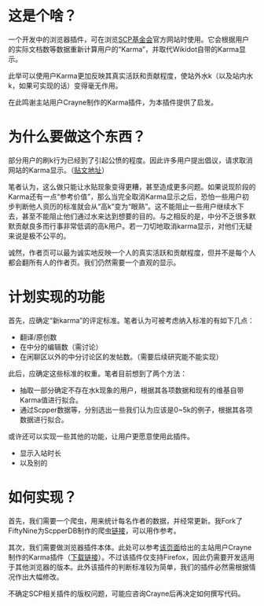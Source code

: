 # 这是个啥？

一个开发中的浏览器插件，可在浏览[SCP基金会](http://scp-wiki-cn.wikidot.com/)官方网站时使用。它会根据用户的实际文档数等数据重新计算用户的“Karma”，并取代Wikidot自带的Karma显示。

此举可以使用户Karma更加反映其真实活跃和贡献程度，使站外水k（以及站内水k，如果可实现的话）变得毫无作用。

在此鸣谢主站用户Crayne制作的Karma插件，为本插件提供了启发。

# 为什么要做这个东西？

部分用户的刷k行为已经到了引起公愤的程度。因此许多用户提出倡议，请求取消网站的Karma显示。（[贴文地址](http://scp-wiki-cn.wikidot.com/forum/t-13319984/)）

笔者认为，这么做只能让水贴现象变得更糟，甚至造成更多问题。如果说现阶段的Karma还有一点“参考价值”，那么当完全取消Karma显示之后，恐怕一些用户初步判断他人资历的标准就会从“高k”变为“眼熟”。这不能阻止一些用户继续水下去，甚至不能阻止他们通过水来达到想要的目的。与之相反的是，中分不乏很多默默贡献良多而行事非常低调的高k用户。若一刀切地取消karma显示，对他们无疑来说是极不公平的。

诚然，作者页可以最为诚实地反映一个人的真实活跃和贡献程度，但并不是每个人都会翻所有人的作者页。我们仍然需要一个直观的显示。

# 计划实现的功能

首先，应确定“新karma”的评定标准。笔者认为可被考虑纳入标准的有如下几点：

* 翻译/原创数
* 在中分的编辑数（需讨论）
* 在闲聊区以外的中分讨论区的发帖数。（需要后续研究能不能实现）

此后，应确定这些标准的权重。笔者目前想到了两个方法：

* 抽取一部分确定不存在水k现象的用户，根据其各项数据和现有的维基自带Karma值进行拟合。
* 通过Scpper数据等，分别选出一些我们认为应该是0~5k的例子，根据其各项数据进行拟合。

或许还可以实现一些其他的功能，让用户更愿意使用此插件。

* 显示入站时长
* 以及别的

# 如何实现？

首先，我们需要一个爬虫，用来统计每名作者的数据，并经常更新。我Fork了FiftyNine为ScpperDB制作的爬虫[链接](https://github.com/IronsidesDawnlight/ScpCrawler)，可以用作参考。

其次，我们需要做浏览器插件本体。此处可以参考[该页面](http://www.scp-wiki.net/usertools)给出的主站用户Crayne制作的Karma插件（[下载链接](http://scp-wiki.wdfiles.com/local--files/usertools/scpwiki-author-karma.user.js)）。不过该插件仅支持Firefox，因此仍需要开发适用于其他浏览器的版本。此外该插件的判断标准较为简单，我们的插件必然需根据情况作出大幅修改。

不确定SCP相关插件的版权问题，可能应咨询Crayne后再决定如何撰写代码。
